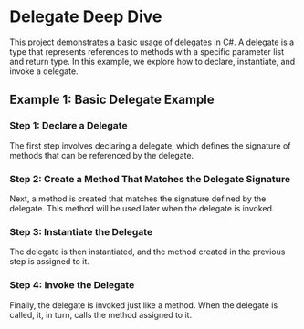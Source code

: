 # Delegate Deep Dive

This project demonstrates a basic usage of delegates in C#. A delegate is a type that represents references to methods with a specific parameter list and return type. In this example, we explore how to declare, instantiate, and invoke a delegate.

## Example 1: Basic Delegate Example

### Step 1: Declare a Delegate
The first step involves declaring a delegate, which defines the signature of methods that can be referenced by the delegate.

### Step 2: Create a Method That Matches the Delegate Signature
Next, a method is created that matches the signature defined by the delegate. This method will be used later when the delegate is invoked.

### Step 3: Instantiate the Delegate
The delegate is then instantiated, and the method created in the previous step is assigned to it.

### Step 4: Invoke the Delegate
Finally, the delegate is invoked just like a method. When the delegate is called, it, in turn, calls the method assigned to it.
